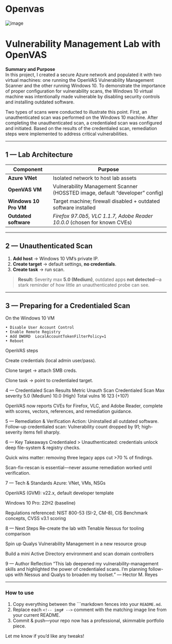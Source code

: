 # Openvas
![image](https://github.com/user-attachments/assets/e67ff0d6-4773-4f23-a6f8-6ed0e49b3cfc)



# Vulnerability Management Lab with OpenVAS

**Summary and Purpose**  
In this project, I created a secure Azure network and populated it with two virtual machines: one running the OpenVAS Vulnerability Management Scanner and the other running Windows 10. To demonstrate the importance of proper configuration for vulnerability scans, the Windows 10 virtual machine was intentionally made vulnerable by disabling security controls and installing outdated software.

Two types of scans were conducted to illustrate this point. First, an unauthenticated scan was performed on the Windows 10 machine. After completing the unauthenticated scan, a credentialed scan was configured and initiated. Based on the results of the credentialed scan, remediation steps were implemented to address critical vulnerabilities.


---

<!-- img1 -->

## 1 — Lab Architecture

| Component | Purpose |
|-----------|---------|
| **Azure VNet**           | Isolated network to host lab assets |
| **OpenVAS VM**           | Vulnerability Management Scanner (HOSSTED image, default “developer” config) |
| **Windows 10 Pro VM**    | Target machine; firewall disabled + outdated software installed |
| **Outdated software**    | *Firefox 97.0b5, VLC 1.1.7, Adobe Reader 10.0.0* (chosen for known CVEs) |

---

<!-- img2 -->

## 2 — Unauthenticated Scan

1. **Add host** → Windows 10 VM’s private IP.  
2. **Create target** → default settings, **no credentials**.  
3. **Create task** → run scan.

> **Result:** Severity max **5.0 (Medium)**, outdated apps **not detected**—a stark reminder of how little an unauthenticated probe can see.

---

<!-- img3 -->

## 3 — Preparing for a Credentialed Scan

On the Windows 10 VM  

```text
• Disable User Account Control  
• Enable Remote Registry  
• Add DWORD  LocalAccountTokenFilterPolicy=1  
• Reboot
```


OpenVAS steps

Create credentials (local admin user/pass).

Clone target → attach SMB creds.

Clone task → point to credentialed target.

<!-- img4 -->
4 — Credentialed Scan Results
Metric	Unauth Scan	Credentialed Scan
Max severity	5.0 (Medium)	10.0 (High)
Total vulns	16	123 (+107)

OpenVAS now reports CVEs for Firefox, VLC, and Adobe Reader, complete with scores, vectors, references, and remediation guidance.

<!-- img5 -->
5 — Remediation & Verification
Action: Uninstalled all outdated software.
Follow-up credentialed scan: Vulnerability count dropped by 91; high-severity items fell sharply.

<!-- img6 -->
6 — Key Takeaways
Credentialed > Unauthenticated: credentials unlock deep file-system & registry checks.

Quick wins matter: removing three legacy apps cut >70 % of findings.

Scan-fix-rescan is essential—never assume remediation worked until verification.

7 — Tech & Standards
Azure: VNet, VMs, NSGs

OpenVAS (GVM): v22.x, default developer template

Windows 10 Pro: 22H2 (baseline)

Regulations referenced: NIST 800-53 (SI-2, CM-8), CIS Benchmark concepts, CVSS v3.1 scoring

8 — Next Steps
Re-create the lab with Tenable Nessus for tooling comparison

Spin up Qualys Vulnerability Management in a new resource group

Build a mini Active Directory environment and scan domain controllers

9 — Author Reflection
“This lab deepened my vulnerability-management skills and highlighted the power of credentialed scans. I’m planning follow-ups with Nessus and Qualys to broaden my toolset.”
— Hector M. Reyes


---

### How to use

1. Copy everything between the ```markdown fences into your `README.md`.  
2. Replace each `<!-- img# -->` comment with the matching image line from your current README.  
3. Commit & push—your repo now has a professional, skimmable portfolio piece.  

Let me know if you’d like any tweaks!


